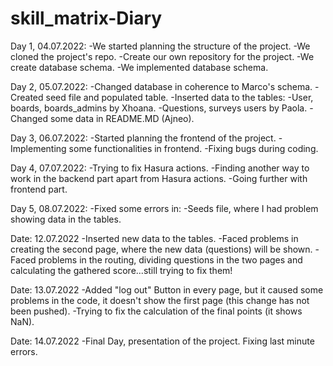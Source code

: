 # skill_matrix-Diary

Day 1, 04.07.2022:
-We started planning the structure of the project.
-We cloned the project's repo.
-Create our own repository for the project.
-We create database schema.
-We implemented database schema.

Day 2, 05.07.2022:
-Changed database in coherence to Marco's schema.
-Created seed file and populated table.
-Inserted data to the tables:
  -User, boards, boards_admins by Xhoana.
  -Questions, surveys users by Paola.
-Changed some data in README.MD (Ajneo).

Day 3, 06.07.2022:
-Started planning the frontend of the project.
-Implementing some functionalities in frontend.
-Fixing bugs during coding.

Day 4, 07.07.2022:
-Trying to fix Hasura actions.
-Finding another way to work in the backend part apart from Hasura actions.
-Going further with frontend part.

Day 5, 08.07.2022:
-Fixed some errors in:
  -Seeds file, where I had problem showing data in the tables.
  
  Date: 12.07.2022
-Inserted new data to the tables.
-Faced problems in creating the second page, where the new data (questions) will be shown.
-Faced problems in the routing, dividing questions in the two pages and calculating the gathered score...still trying to fix them! 

Date: 13.07.2022
-Added "log out" Button in every page, but it caused some problems 
 in the code, it doesn't show the first page (this change has not been pushed).
-Trying to fix the calculation of the final points (it shows NaN).

Date: 14.07.2022
-Final Day, presentation of the project. Fixing last minute errors.
